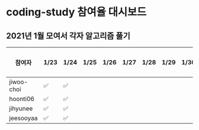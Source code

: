 # coding-study 참여율 대시보드

## 2021년 1월 모여서 각자 알고리즘 풀기 
|참여자|1/23|1/24|1/25|1/26|1/27|1/28|1/29|1/30|1/31|참여율|
|--|--|--|--|--|--|--|--|--|--|--|
|jiwoo-choi|✅|✅||||||||0%|
|hoonti06|✅|✅||||||||0%|
|jihyunee|✅|✅||||||||0%|
|jeesooyaa|✅|✅||||||||0%|
